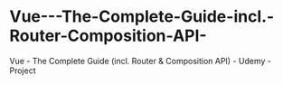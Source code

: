 # Vue---The-Complete-Guide-incl.-Router-Composition-API-
Vue - The Complete Guide (incl. Router &amp; Composition API) - Udemy - Project
